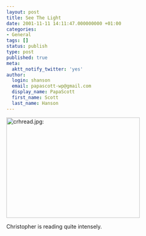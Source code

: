 ```yaml
---
layout: post
title: See The Light
date: 2001-11-11 14:11:47.000000000 +01:00
categories:
- General
tags: []
status: publish
type: post
published: true
meta:
  aktt_notify_twitter: 'yes'
author:
  login: shanson
  email: papascott-wp@gmail.com
  display_name: PapaScott
  first_name: Scott
  last_name: Hanson
---
```

<p><img src="http://www.papascott.de/wordpress/wp-content/uploads/2001/11/crhread.jpg" height="262" width="349" border="0" alt="crhread.jpg: " /></p>
<p>Christopher is reading quite intensely.</p>
